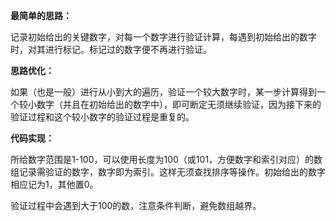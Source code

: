 <!-- date and tags in the next two lines
2017-04-14 15:41:34 +0800
numbers
-->

**最简单的思路：**

记录初始给出的关键数字，对每一个数字进行验证计算，每遇到初始给出的数字时，对其进行标记。标记过的数字便不再进行验证。

**思路优化：**

如果（也是一般）进行从小到大的遍历，验证一个较大数字时，某一步计算得到一个较小数字（并且在初始给出的数字中），即可断定无须继续验证，因为接下来的验证过程和这个较小数字的验证过程是重复的。

**代码实现：**

所给数字范围是1-100，可以使用长度为100（或101，方便数字和索引对应）的数组记录需验证的数字，数字即为索引。这样无须查找排序等操作。初始给出的数字相应记为1，其他置0。

验证过程中会遇到大于100的数，注意条件判断，避免数组越界。

